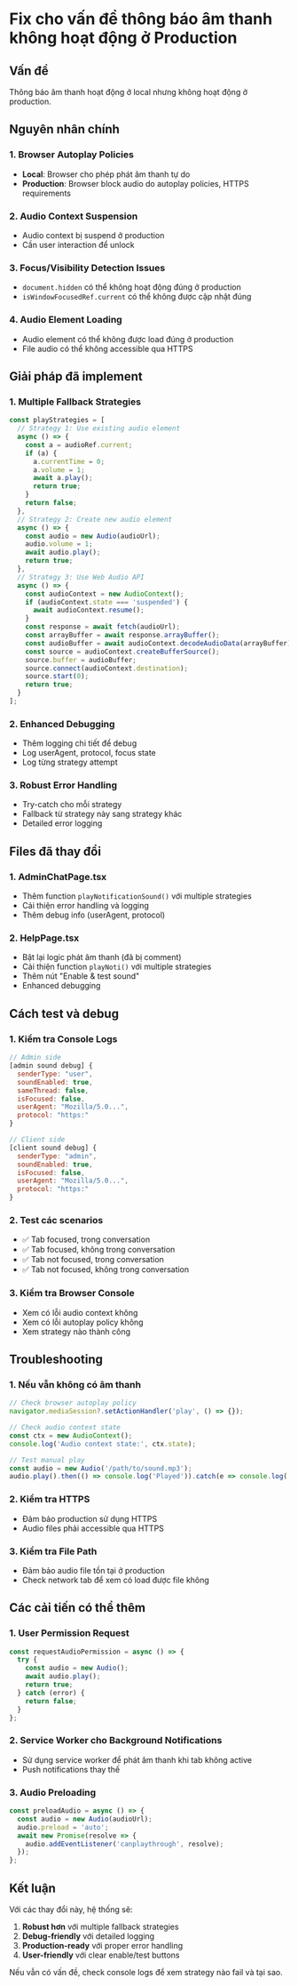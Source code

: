 # Fix cho vấn đề thông báo âm thanh không hoạt động ở Production

## Vấn đề
Thông báo âm thanh hoạt động ở local nhưng không hoạt động ở production.

## Nguyên nhân chính

### 1. **Browser Autoplay Policies**
- **Local**: Browser cho phép phát âm thanh tự do
- **Production**: Browser block audio do autoplay policies, HTTPS requirements

### 2. **Audio Context Suspension**
- Audio context bị suspend ở production
- Cần user interaction để unlock

### 3. **Focus/Visibility Detection Issues**
- `document.hidden` có thể không hoạt động đúng ở production
- `isWindowFocusedRef.current` có thể không được cập nhật đúng

### 4. **Audio Element Loading**
- Audio element có thể không được load đúng ở production
- File audio có thể không accessible qua HTTPS

## Giải pháp đã implement

### 1. **Multiple Fallback Strategies**
```typescript
const playStrategies = [
  // Strategy 1: Use existing audio element
  async () => {
    const a = audioRef.current;
    if (a) {
      a.currentTime = 0;
      a.volume = 1;
      await a.play();
      return true;
    }
    return false;
  },
  // Strategy 2: Create new audio element
  async () => {
    const audio = new Audio(audioUrl);
    audio.volume = 1;
    await audio.play();
    return true;
  },
  // Strategy 3: Use Web Audio API
  async () => {
    const audioContext = new AudioContext();
    if (audioContext.state === 'suspended') {
      await audioContext.resume();
    }
    const response = await fetch(audioUrl);
    const arrayBuffer = await response.arrayBuffer();
    const audioBuffer = await audioContext.decodeAudioData(arrayBuffer);
    const source = audioContext.createBufferSource();
    source.buffer = audioBuffer;
    source.connect(audioContext.destination);
    source.start(0);
    return true;
  }
];
```

### 2. **Enhanced Debugging**
- Thêm logging chi tiết để debug
- Log userAgent, protocol, focus state
- Log từng strategy attempt

### 3. **Robust Error Handling**
- Try-catch cho mỗi strategy
- Fallback từ strategy này sang strategy khác
- Detailed error logging

## Files đã thay đổi

### 1. **AdminChatPage.tsx**
- Thêm function `playNotificationSound()` với multiple strategies
- Cải thiện error handling và logging
- Thêm debug info (userAgent, protocol)

### 2. **HelpPage.tsx**
- Bật lại logic phát âm thanh (đã bị comment)
- Cải thiện function `playNoti()` với multiple strategies
- Thêm nút "Enable & test sound"
- Enhanced debugging

## Cách test và debug

### 1. **Kiểm tra Console Logs**
```javascript
// Admin side
[admin sound debug] {
  senderType: "user",
  soundEnabled: true,
  sameThread: false,
  isFocused: false,
  userAgent: "Mozilla/5.0...",
  protocol: "https:"
}

// Client side  
[client sound debug] {
  senderType: "admin",
  soundEnabled: true,
  isFocused: false,
  userAgent: "Mozilla/5.0...",
  protocol: "https:"
}
```

### 2. **Test các scenarios**
- ✅ Tab focused, trong conversation
- ✅ Tab focused, không trong conversation  
- ✅ Tab not focused, trong conversation
- ✅ Tab not focused, không trong conversation

### 3. **Kiểm tra Browser Console**
- Xem có lỗi audio context không
- Xem có lỗi autoplay policy không
- Xem strategy nào thành công

## Troubleshooting

### 1. **Nếu vẫn không có âm thanh**
```javascript
// Check browser autoplay policy
navigator.mediaSession?.setActionHandler('play', () => {});

// Check audio context state
const ctx = new AudioContext();
console.log('Audio context state:', ctx.state);

// Test manual play
const audio = new Audio('/path/to/sound.mp3');
audio.play().then(() => console.log('Played')).catch(e => console.log('Failed:', e));
```

### 2. **Kiểm tra HTTPS**
- Đảm bảo production sử dụng HTTPS
- Audio files phải accessible qua HTTPS

### 3. **Kiểm tra File Path**
- Đảm bảo audio file tồn tại ở production
- Check network tab để xem có load được file không

## Các cải tiến có thể thêm

### 1. **User Permission Request**
```typescript
const requestAudioPermission = async () => {
  try {
    const audio = new Audio();
    await audio.play();
    return true;
  } catch (error) {
    return false;
  }
};
```

### 2. **Service Worker cho Background Notifications**
- Sử dụng service worker để phát âm thanh khi tab không active
- Push notifications thay thế

### 3. **Audio Preloading**
```typescript
const preloadAudio = async () => {
  const audio = new Audio(audioUrl);
  audio.preload = 'auto';
  await new Promise(resolve => {
    audio.addEventListener('canplaythrough', resolve);
  });
};
```

## Kết luận

Với các thay đổi này, hệ thống sẽ:
1. **Robust hơn** với multiple fallback strategies
2. **Debug-friendly** với detailed logging  
3. **Production-ready** với proper error handling
4. **User-friendly** với clear enable/test buttons

Nếu vẫn có vấn đề, check console logs để xem strategy nào fail và tại sao.

